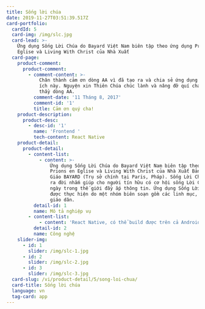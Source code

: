 ```yaml
---
title: Sống lời chúa
date: 2019-11-27T03:51:39.517Z
card-portfolio:
  cardId: 5
  card-img: /img/slc.jpg
  card-lead: >-
    Ứng dụng Sống Lời Chúa do Bayard Việt Nam biên tập theo ứng dụng Prions en
    Eglise và Living With Christ của Nhà Xuất 
  card-page:
    product-comment:
      product-comment:
        - comment-content: >-
            Chân thành cảm ơn dòng AA vì đã tạo ra và chia sẻ ứng dụng rất hữu
            ích này. Nguyện xin Thiên Chúa chúc lành và nâng đỡ quí cha, quí
            thầy dòng AA.
          comment-date: '11 Tháng 8, 2017'
          comment-id: '1'
          title: Cảm ơn quý cha!
    product-description:
      product-desc:
        - desc-id: '1'
          name: 'Frontend '
          tech-content: React Native
    product-detail:
      product-detail:
        - content-list:
            - content: >-
                Ứng dụng Sống Lời Chúa do Bayard Việt Nam biên tập theo ứng dụng
                Prions en Eglise và Living With Christ của Nhà Xuất Bản Công
                Giáo BAYARD (Trụ sở chính tại Paris, Pháp). Sống Lời Chúa được
                ra đời nhắm giúp cho người tín hữu có cơ hội sống Lời Chúa mỗi
                ngày trong thế giới đầy ắp thông tin. Ứng dụng Sống Lời Chúa
                được thực hiện do một nhóm biên soạn gồm các linh mục, tu sĩ,
                giáo dân.
          detail-id: 1
          name: Mô tả nghiệp vụ
        - content-list:
            - content: 'React Native, có thể build được trên cả Android và IOS'
          detail-id: 2
          name: Công nghệ
    slider-img:
      - id: 1
        slider: /img/slc-1.jpg
      - id: 2
        slider: /img/slc-2.jpg
      - id: 3
        slider: /img/slc-3.jpg
  card-slug: /vi/product-detail/5/song-loi-chua/
  card-title: Sống lời chúa
  language: vn
  tag-card: app
---
```


